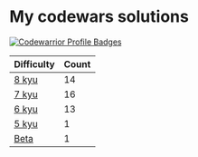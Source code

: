 # My codewars solutions


[![Codewarrior Profile Badges](https://www.codewars.com/users/Unvares/badges/large)](https://www.codewars.com/users/Unvares)


| Difficulty                                                     | Count  |
| -------------------------------------------------------------- | ------ |
| [8 kyu](https://github.com/Unvares/codewars/tree/master/8-kyu) |   14   | 
| [7 kyu](https://github.com/Unvares/codewars/tree/master/7-kyu) |   16   |
| [6 kyu](https://github.com/Unvares/codewars/tree/master/6-kyu) |   13   |
| [5 kyu](https://github.com/Unvares/codewars/tree/master/5-kyu) |    1   |
| [Beta](https://github.com/Unvares/codewars/tree/master/Beta)   |    1   |
